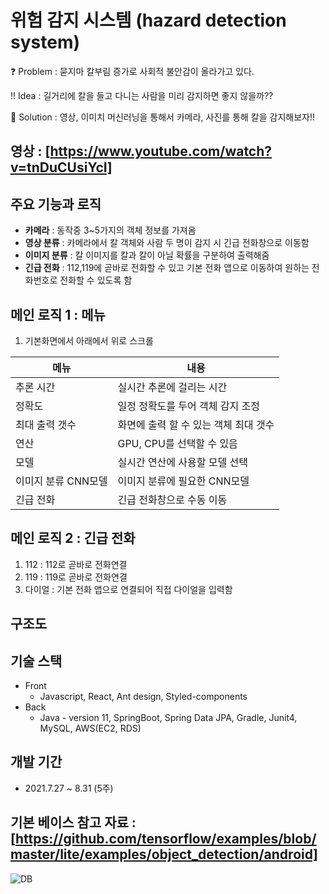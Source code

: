 # 위험 감지 시스템 (hazard detection system)

❓ Problem : 묻지마 칼부림 증가로 사회적 불안감이 올라가고 있다.

‼ Idea : 길거리에 칼을 들고 다니는 사람을 미리 감지하면 좋지 않을까??

💯 Solution : 영상, 이미치 머신러닝을 통해서 카메라, 사진를 통해 칼을 감지해보자!!


## 영상 : [https://www.youtube.com/watch?v=tnDuCUsiYcI]


## 주요 기능과 로직

- **카메라** : 동작중 3~5가지의 객체 정보를 가져옴
- **영상 분류** : 카메라에서 칼 객체와 사람 두 명이 감지 시 긴급 전화창으로 이동함
- **이미지 분류** : 칼 이미지를 칼과 칼이 아닐 확률을 구분하여 출력해줌
- **긴급 전화** : 112,119에 곧바로 전화할 수 있고 기본 전화 앱으로 이동하여 원하는 전화번호로 전화할 수 있도록 함

## 메인 로직 1 : 메뉴
1. 기본화면에서 아래에서 위로 스크롤

| 메뉴 | 내용|
|--|--|
|추론 시간|실시간 추론에 걸리는 시간|
|정확도|일정 정확도를 두어 객체 감지 조정|
|최대 출력 갯수|화면에 출력 할 수 있는 객체 최대 갯수|
|연산|GPU, CPU를 선택할 수 있음|
|모델|실시간 연산에 사용할 모델 선택|
|이미지 분류 CNN모델|이미지 분류에 필요한 CNN모델|
|긴급 전화|긴급 전화창으로 수동 이동|

## 메인 로직 2 : 긴급 전화

1. 112 : 112로 곧바로 전화연결
2. 119 : 119로 곧바로 전화연결
3. 다이얼 : 기본 전화 앱으로 연결되어 직접 다이얼을 입력함

## 구조도



## 기술 스택

- Front
    - Javascript, React, Ant design, Styled-components
- Back
    - Java - version 11, SpringBoot, Spring Data JPA, Gradle, Junit4, MySQL, AWS(EC2, RDS)


## 개발 기간

- 2021.7.27 ~ 8.31  (5주)
    

## 기본 베이스 참고 자료 : [https://github.com/tensorflow/examples/blob/master/lite/examples/object_detection/android]

![DB](https://user-images.githubusercontent.com/77563814/133954614-b1a28410-baac-4f6b-a1e0-3c35b5d5d93b.png)
